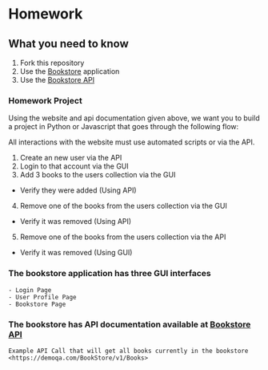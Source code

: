 # Homework


## What you need to know
1. Fork this repository
2. Use the [Bookstore](https://demoqa.com/books) application
3. Use the [Bookstore API](https://demoqa.com/swagger/)
    
### Homework Project
Using the website and api documentation given above, we want you to build a project in Python or Javascript that goes through the following flow:

All interactions with the website must use automated scripts or via the API. 

1. Create an new user via the API
2. Login to that account via the GUI
3. Add 3 books to the users collection via the GUI
  * Verify they were added (Using API)
4. Remove one of the books from the users collection via the GUI
  * Verify it was removed (Using API)
5. Remove one of the books from the users collection via the API
  * Verify it was removed (Using GUI) 
    

### The bookstore application has three GUI interfaces
    - Login Page
    - User Profile Page
    - Bookstore Page

### The bookstore has API documentation available at [Bookstore API](https://demoqa.com/swagger/)
    
    Example API Call that will get all books currently in the bookstore <https://demoqa.com/BookStore/v1/Books>
